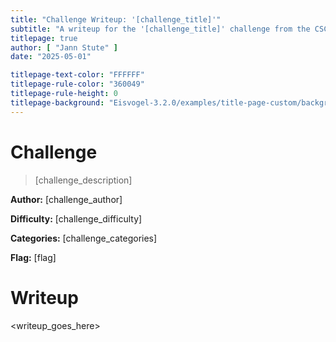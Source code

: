 ```yaml
---
title: "Challenge Writeup: '[challenge_title]'"
subtitle: "A writeup for the '[challenge_title]' challenge from the CSCG 2025."
titlepage: true
author: [ "Jann Stute" ]
date: "2025-05-01"

titlepage-text-color: "FFFFFF"
titlepage-rule-color: "360049"
titlepage-rule-height: 0
titlepage-background: "Eisvogel-3.2.0/examples/title-page-custom/background.pdf"
---
```


# Challenge

> [challenge_description]

**Author:** [challenge_author]

**Difficulty:** [challenge_difficulty]

**Categories:** [challenge_categories]

**Flag:** [flag]

# Writeup

<writeup_goes_here>
